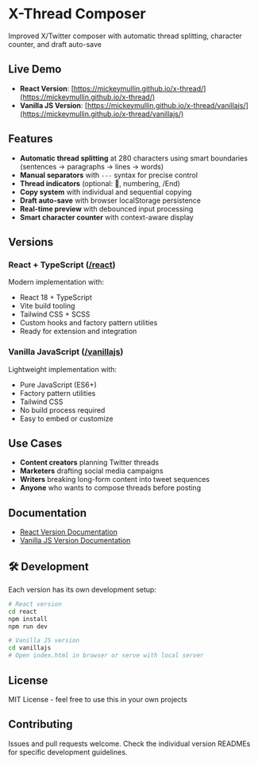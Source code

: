 # X-Thread Composer

Improved X/Twitter composer with automatic thread splitting, character counter, and draft auto-save

## Live Demo

- **React Version**: [https://mickeymullin.github.io/x-thread/](https://mickeymullin.github.io/x-thread/)
- **Vanilla JS Version**: [https://mickeymullin.github.io/x-thread/vanillajs/](https://mickeymullin.github.io/x-thread/vanillajs/)

## Features

- **Automatic thread splitting** at 280 characters using smart boundaries (sentences → paragraphs → lines → words)
- **Manual separators** with `---` syntax for precise control
- **Thread indicators** (optional: 🧵, numbering, /End)
- **Copy system** with individual and sequential copying
- **Draft auto-save** with browser localStorage persistence
- **Real-time preview** with debounced input processing
- **Smart character counter** with context-aware display

## Versions

### React + TypeScript ([/react](/react))

Modern implementation with:

- React 18 + TypeScript
- Vite build tooling
- Tailwind CSS + SCSS
- Custom hooks and factory pattern utilities
- Ready for extension and integration

### Vanilla JavaScript ([/vanillajs](/vanillajs))

Lightweight implementation with:

- Pure JavaScript (ES6+)
- Factory pattern utilities
- Tailwind CSS
- No build process required
- Easy to embed or customize

## Use Cases

- **Content creators** planning Twitter threads
- **Marketers** drafting social media campaigns  
- **Writers** breaking long-form content into tweet sequences
- **Anyone** who wants to compose threads before posting

## Documentation

- [React Version Documentation](./react/README.md)
- [Vanilla JS Version Documentation](./vanillajs/README.md)

## 🛠️ Development

Each version has its own development setup:

```bash
# React version
cd react
npm install
npm run dev

# Vanilla JS version  
cd vanillajs
# Open index.html in browser or serve with local server
```

## License

MIT License - feel free to use this in your own projects

## Contributing

Issues and pull requests welcome. Check the individual version READMEs for specific development guidelines.
